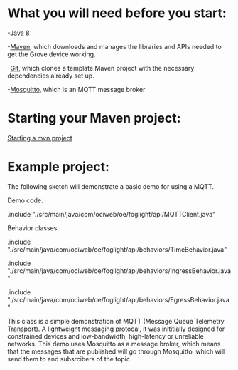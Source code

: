 # What you will need before you start:
-[Java 8](https://docs.oracle.com/javase/8/docs/technotes/guides/install/install_overview.html) 

-[Maven](https://maven.apache.org/install.html), which downloads and manages the libraries and APIs needed to get the Grove device working.

-[Git](https://git-scm.com/), which clones a template Maven project with the necessary dependencies already set up.

-[Mosquitto](https://mosquitto.org/download/), which is an MQTT message broker

# Starting your Maven project: 
[Starting a mvn project](https://github.com/oci-pronghorn/FogLighter/blob/master/README.md)

# Example project:
 
The following sketch will demonstrate a basic demo for using a MQTT.
 
Demo code:

.include "./src/main/java/com/ociweb/oe/foglight/api/MQTTClient.java"

Behavior classes:

.include "./src/main/java/com/ociweb/oe/foglight/api/behaviors/TimeBehavior.java"

.include "./src/main/java/com/ociweb/oe/foglight/api/behaviors/IngressBehavior.java"

.include "./src/main/java/com/ociweb/oe/foglight/api/behaviors/EgressBehavior.java"


This class is a simple demonstration of MQTT (Message Queue Telemetry Transport). A lightweight messaging protocal, it was inititially designed for constrained devices and low-bandwidth, high-latency or unreliable networks. This demo uses Mosquitto as a message broker, which means that the messages that are published will go through Mosquitto, which will send them to and subsrcibers of the topic. 
